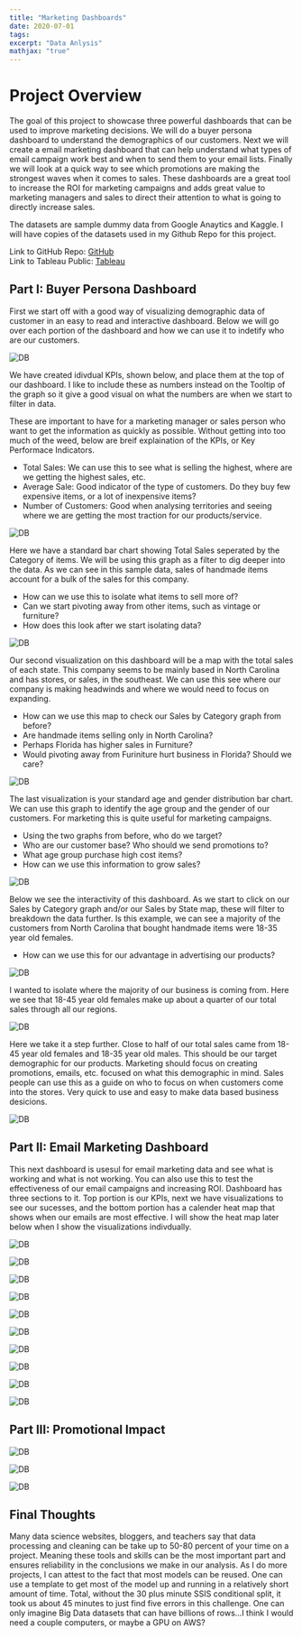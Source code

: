 ```yaml
---
title: "Marketing Dashboards"
date: 2020-07-01
tags: 
excerpt: "Data Anlysis"
mathjax: "true"
---
```


# Project Overview
The goal of this project to showcase three powerful dashboards that can be used to improve marketing decisions. We will do a buyer persona dashboard to understand the demographics of our customers. Next we will create a email marketing dashboard that can help understand what types of email campaign work best and when to send them to your email lists. Finally we will look at a quick way to see which promotions are making the strongest waves when it comes to sales. These dashboards are a great tool to increase the ROI for marketing campaigns and adds great value to marketing managers and sales to direct their attention to what is going to directly increase sales. 

The datasets are sample dummy data from Google Anaytics and Kaggle. I will have copies of the datasets used in my Github Repo for this project.

Link to GitHub Repo: [GitHub](https://github.com/jeffponce/etl)  
Link to Tableau Public: [Tableau](https://public.tableau.com/profile/jeff.ponce#!/?newProfile=&activeTab=0)

## Part I: Buyer Persona Dashboard
First we start off with a good way of visualizing demographic data of customer in an easy to read and interactive dashboard. Below we will go over each portion of the dashboard and how we can use it to indetify who are our customers.  

![DB](https://raw.githubusercontent.com/jeffponce/jeffponce.github.io/master/images/marketing_dashboards/db.png)

We have created idivdual KPIs, shown below, and place them at the top of our dashboard. I like to include these as numbers instead on the Tooltip of the graph so it give a good visual on what the numbers are when we start to filter in data.

These are important to have for a marketing manager or sales person who want to get the information as quickly as possible. Without getting into too much of the weed, below are breif explaination of the KPIs, or Key Performace Indicators.

* Total Sales: We can use this to see what is selling the highest, where are we getting the highest sales, etc.  
* Average Sale: Good indicator of the type of customers. Do they buy few expensive items, or a lot of inexpensive items?  
* Number of Customers: Good when analysing territories and seeing where we are getting the most traction for our products/service.

![DB](https://raw.githubusercontent.com/jeffponce/jeffponce.github.io/master/images/marketing_dashboards/db1.png)

Here we have a standard bar chart showing Total Sales seperated by the Category of items. We will be using this graph as a filter to dig deeper into the data. As we can see in this sample data, sales of handmade items account for a bulk of the sales for this company. 

* How can we use this to isolate what items to sell more of?  
* Can we start pivoting away from other items, such as vintage or furniture?  
* How does this look after we start isolating data?  

![DB](https://raw.githubusercontent.com/jeffponce/jeffponce.github.io/master/images/marketing_dashboards/db2.png)

Our second visualization on this dashboard will be a map with the total sales of each state. This company seems to be mainly based in North Carolina and has stores, or sales, in the southeast. We can use this see where our company is making headwinds and where we would need to focus on expanding. 

* How can we use this map to check our Sales by Category graph from before?  
* Are handmade items selling only in North Carolina?  
* Perhaps Florida has higher sales in Furniture?  
* Would pivoting away from Furiniture hurt business in Florida? Should we care?  

![DB](https://raw.githubusercontent.com/jeffponce/jeffponce.github.io/master/images/marketing_dashboards/db3.png)

The last visualization is your standard age and gender distribution bar chart. We can use this graph to identify the age group and the gender of our customers. For marketing this is quite useful for marketing campaigns. 

* Using the two graphs from before, who do we target?  
* Who are our customer base? Who should we send promotions to?  
* What age group purchase high cost items?  
* How can we use this information to grow sales?  

![DB](https://raw.githubusercontent.com/jeffponce/jeffponce.github.io/master/images/marketing_dashboards/db4.png)

Below we see the interactivity of this dashboard. As we start to click on our Sales by Category graph and/or our Sales by State map, these will filter to breakdown the data further. Is this example, we can see a majority of the customers from North Carolina that bought handmade items were 18-35 year old females. 

* How can we use this for our advantage in advertising our products?  

![DB](https://raw.githubusercontent.com/jeffponce/jeffponce.github.io/master/images/marketing_dashboards/db5.png)

I wanted to isolate where the majority of our business is coming from. Here we see that 18-45 year old females make up about a quarter of our total sales through all our regions.

![DB](https://raw.githubusercontent.com/jeffponce/jeffponce.github.io/master/images/marketing_dashboards/db6.png)

Here we take it a step further. Close to half of our total sales came from 18-45 year old females and 18-35 year old males. This should be our target demographic for our products. Marketing should focus on creating promotions, emails, etc. focused on what this demographic in mind. Sales people can use this as a guide on who to focus on when customers come into the stores. Very quick to use and easy to make data based business desicions.

![DB](https://raw.githubusercontent.com/jeffponce/jeffponce.github.io/master/images/marketing_dashboards/db7.png)

## Part II: Email Marketing Dashboard

This next dashboard is usesul for email marketing data and see what is working and what is not working. You can also use this to test the effectiveness of our email campaigns and increasing ROI. Dashboard has three sections to it. Top portion is our KPIs, next we have visualizations to see our sucesses, and the bottom portion has a calender heat map that shows when our emails are most effective. I will show the heat map later below when I show the visualizations indivdually. 

![DB](https://raw.githubusercontent.com/jeffponce/jeffponce.github.io/master/images/marketing_dashboards/db8.png)

![DB](https://raw.githubusercontent.com/jeffponce/jeffponce.github.io/master/images/marketing_dashboards/db10.png)

![DB](https://raw.githubusercontent.com/jeffponce/jeffponce.github.io/master/images/marketing_dashboards/db11.png)

![DB](https://raw.githubusercontent.com/jeffponce/jeffponce.github.io/master/images/marketing_dashboards/db12.png)

![DB](https://raw.githubusercontent.com/jeffponce/jeffponce.github.io/master/images/marketing_dashboards/db9.png)

![DB](https://raw.githubusercontent.com/jeffponce/jeffponce.github.io/master/images/marketing_dashboards/db13.png)

![DB](https://raw.githubusercontent.com/jeffponce/jeffponce.github.io/master/images/marketing_dashboards/db14.png)

![DB](https://raw.githubusercontent.com/jeffponce/jeffponce.github.io/master/images/marketing_dashboards/db15.png)

![DB](https://raw.githubusercontent.com/jeffponce/jeffponce.github.io/master/images/marketing_dashboards/db16.png)

![DB](https://raw.githubusercontent.com/jeffponce/jeffponce.github.io/master/images/marketing_dashboards/db17.png)

## Part III: Promotional Impact 

![DB](https://raw.githubusercontent.com/jeffponce/jeffponce.github.io/master/images/marketing_dashboards/db18.png)

![DB](https://raw.githubusercontent.com/jeffponce/jeffponce.github.io/master/images/marketing_dashboards/db19.png)

![DB](https://raw.githubusercontent.com/jeffponce/jeffponce.github.io/master/images/marketing_dashboards/db20.png)

## Final Thoughts
Many data science websites, bloggers, and teachers say that data processing and cleaning can be take up to 50-80 percent of your time on a project. Meaning these tools and skills can be the most important part and ensures reliability in the conclusions we make in our analysis. As I do more projects, I can attest to the fact that most models can be reused. One can use a template to get most of the model up and running in a relatively short amount of time. Total, without the 30 plus minute SSIS conditional split, it took us about 45 minutes to just find five errors in this challenge. One can only imagine Big Data datasets that can have billions of rows...I think I would need a couple computers, or maybe a GPU on AWS?
